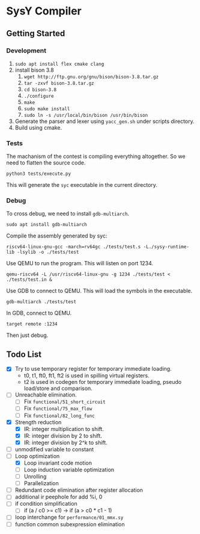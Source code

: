# SysY Compiler

## Getting Started

### Development

1. `sudo apt install flex cmake clang`
2. install bison 3.8
   1. `wget http://ftp.gnu.org/gnu/bison/bison-3.8.tar.gz`
   2. `tar -zxvf bison-3.8.tar.gz`
   3. `cd bison-3.8`
   4. `./configure`
   5. `make`
   6. `sudo make install`
   7. `sudo ln -s /usr/local/bin/bison /usr/bin/bison`
3. Generate the parser and lexer using `yacc_gen.sh` under scripts directory.
4. Build using cmake.

### Tests

The machanism of the contest is compiling everything altogether. So we need to flatten the source code.

```shell
python3 tests/execute.py
```

This will generate the `syc` executable in the current directory.

### Debug

To cross debug, we need to install `gdb-multiarch`.

```shell
sudo apt install gdb-multiarch
```

Compile the assembly generated by syc:

```shell
riscv64-linux-gnu-gcc -march=rv64gc ./tests/test.s -L./sysy-runtime-lib -lsylib -o ./tests/test
```

Use QEMU to run the program. This will listen on port 1234.

```shell
qemu-riscv64 -L /usr/riscv64-linux-gnu -g 1234 ./tests/test < ./tests/test.in &
```

Use GDB to connect to QEMU. This will load the symbols in the executable.

```shell
gdb-multiarch ./tests/test
```

In GDB, connect to QEMU.

```shell
target remote :1234
```

Then just debug.

## Todo List

- [x] Try to use temporary register for temporary immediate loading.
  - t0, t1, ft0, ft1, ft2 is used in spilling virtual registers.
  - t2 is used in codegen for temporary immediate loading, pseudo load/store and comparison.
- [ ] Unreachable elimination.
  - [ ] Fix `functional/51_short_circuit`
  - [ ] Fix `functional/75_max_flow`
  - [ ] Fix `functional/82_long_func`
- [x] Strength reduction
  - [x] IR: integer multiplication to shift.
  - [x] IR: integer division by 2 to shift.
  - [x] IR: integer division by 2^k to shift.
- [ ] unmodified variable to constant
- [ ] Loop optimization
  - [x] Loop invariant code motion
  - [ ] Loop induction variable optimization
  - [ ] Unrolling
  - [ ] Parallelization
- [ ] Redundant code elimination after register allocation
- [ ] additional ir peephole for add %i, 0
- [ ] if condition simplification
  - [ ] if (a / c0 >= c1) -> if (a > c0 * c1 - 1)
- [ ] loop interchange for `performance/01_mmx.sy`
- [ ] function common subexpression elimination
